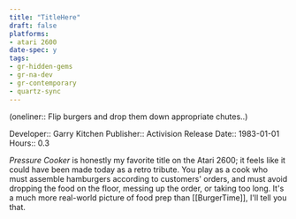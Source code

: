 ```yaml
---
title: "TitleHere"
draft: false
platforms:
- atari 2600
date-spec: y
tags:
- gr-hidden-gems
- gr-na-dev
- gr-contemporary 
- quartz-sync
---
```


(oneliner:: Flip burgers and drop them down appropriate chutes..)

Developer:: Garry Kitchen
Publisher:: Activision
Release Date:: 1983-01-01
Hours:: 0.3

*Pressure Cooker* is honestly my favorite title on the Atari 2600; it feels like it could have been made today as a retro tribute. You play as a cook who must assemble hamburgers according to customers' orders, and must avoid dropping the food on the floor, messing up the order, or taking too long. It's a much more real-world picture of food prep than [[BurgerTime]], I'll tell you that.